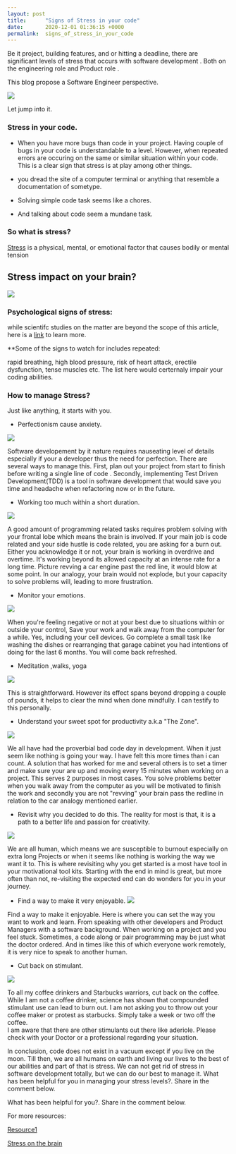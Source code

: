 ```yaml
---
layout: post
title:      "Signs of Stress in your code"
date:       2020-12-01 01:36:15 +0000
permalink:  signs_of_stress_in_your_code
---
```



 Be it project, building features, and or hitting a deadline, there are significant levels of stress that occurs  with software development . Both on the engineering role and  Product role .  

This blog propose a  Software Engineer perspective. 
 
 ![](https://media.giphy.com/media/MMfROK5szfy/giphy.gif)

Let jump into it.

###   Stress in your code.
	
* When you have more bugs than code in your project.
 Having couple of bugs in your code is understandable to a level. However, when  repeated   errors are occuring  on the same or  similar situation within your code.  This is a clear sign that stress is at play among other things. 

* you dread the site of a computer terminal or anything that resemble a documentation of  sometype.

* Solving simple code task seems like a chores.
* And talking about code seem a mundane  task.

### So what is stress? 

 [Stress](https://www.medicinenet.com/stress_symptoms_and_signs/symptoms.htm) is 
  a physical, mental, or emotional factor that causes bodily or mental tension

## Stress impact on your brain? 
![](https://media.giphy.com/media/ZbZ9SgRhmPpAPKqFl3/giphy.gif)

###   Psychological signs of stress: 
	
 while scientifc studies on the matter are beyond the scope of this article, here is a [link](https://www.healthline.com/health/stress/effects-on-body#1) to learn more.
 
**Some of the signs to watch for includes repeated:
 
rapid breathing,  high blood pressure, risk of heart attack, erectile dysfunction, tense muscles etc.  The list here would certernaly impair your coding abilities. 

### How to manage Stress?   

  Just like anything, it starts with you.
 
*   Perfectionism cause anxiety. 

![](https://media.giphy.com/media/dSdSzjYn5LpENYPc3G/giphy.gif)

 Software developement by it nature requires nauseating level of details especially if your a developer thus the need for perfection.  There are several ways to manage this.
 First, plan out your project from start to finish before writing a single line of code .
 Secondly, implementing Test Driven Development(TDD)  is a tool in software development that would save you time and headache when refactoring now or in the future. 

*  Working too much within a short duration. 

![](https://media.giphy.com/media/lrJB9RTNtpirITf7pd/giphy.gif)

 A good amount of programming related tasks requires problem solving with your frontal lobe which means the brain is involved.   If your main job is code related and your side hustle is code related, you are asking for  a burn out.  Either you acknowledge it or not, your brain is working in overdrive and overtime.  It's working beyond its allowed capacity at an intense rate for a long time. Picture revving a car engine past the red line, it would blow at some point. In our analogy, your brain would not explode, but your capacity to solve problems will,  leading to more frustration.

 * Monitor your emotions.  

![](https://media.giphy.com/media/l0Iy5Fezs0vZyQkkU/giphy.gif)

When you're feeling negative or not at your best due to situations within or outside your control, Save your work and walk away from the computer for a while. Yes, including your cell devices. Go complete a small task like washing the dishes or rearranging that garage cabinet you had intentions of doing for the last 6 months. You will come back refreshed. 

 * Meditation ,walks, yoga  

![](https://media.giphy.com/media/yvLgbrii0xnLpG1TT2/giphy.gif)

 This is straightforward. However its effect spans beyond dropping a couple of pounds, it helps to clear the mind when done mindfully. I can testify to this personally.
 
 * Understand your sweet spot for productivity a.k.a "The Zone".  
 
![](https://media.giphy.com/media/Pnsm15h9JZwsuMRe07/giphy.gif)

 We all have had the proverbial bad code day in development. When it  just seem like nothing is going your way. I have felt this more times than i can count. 
  A solution that has worked for me and several others is to   set a timer and make sure your are up and moving every 15 minutes when working on a project. 
	This serves 2 purposes in most cases. You solve problems better when you walk away from the computer as you will be motivated to finish the work and  secondly you are not  "revving" your brain pass the redline in relation to the car analogy mentioned earlier.

* Revisit why you decided to do this. 
 The reality for most is that, it is  a path to a better life and passion for creativity.
 
 ![](https://media4.giphy.com/media/fLpOrNE93FeE5eYnQw/200w.webp?cid=ecf05e47fqh24dcdeqtrrzf46q6a5r5iz4vrj0re1qglj1tt&rid=200w.webp)

 We are all human, which means we are susceptible to burnout especially on extra long
Projects or when it seems like nothing is  working the way we want it to.  This is where revisiting why you get started is a most have tool in your motivational tool kits. Starting with the end in mind is great, but more often than not, re-visiting the  expected end can do wonders for you in your journey.

*  Find a way to make it very enjoyable. 
![](https://media.giphy.com/media/xJBOSpWleWHzkCAfmz/giphy.gif)

Find a way to make it enjoyable. Here is  where you can set the way you want to work and learn. From speaking with other developers and  Product Managers with a software background. When working on a project and you feel stuck. Sometimes, a code along or pair programming may be just what the doctor ordered. And in times like this of which everyone work  remotely, it is very nice to speak to another human.

 * Cut back on stimulant. 

![](https://media3.giphy.com/media/XaFtyRTbVA9kqJ6o63/200w.webp?cid=ecf05e476lhxead3lwusbtqfb5udeicrw1d42k5p5xt3q4a1&rid=200w.webp)

To all my coffee drinkers and Starbucks warriors, cut back on the coffee.  While I am not a coffee drinker, science has shown that compounded stimulant use can lead to burn out. I am not asking you to throw out your coffee maker or protest as starbucks. Simply take a week or two off the coffee.  
I am aware that there are other stimulants out there like aderiole. Please check with your Doctor or a professional regarding your situation. 

 In conclusion,  code does not exist in a vacuum except if you live on the moon. Till then, we are all humans on earth and living our lives to the best of our abilities and part of that is stress.  We can not  get rid of stress in software development totally, but we can do our best to manage it. 
What has been helpful for you in managing your stress levels?. 
Share in the comment below.


What has been helpful for you?. 
Share in the comment below.

For more resources:

[Resource1](https://www.freecodecamp.org/news/a-coders-guide-to-managing-stress-46f2bbb49a8e/)


[Stress on the brain](https://www.verywellmind.com/surprising-ways-that-stress-affects-your-brain-2795040)

